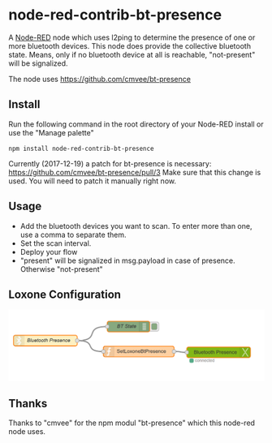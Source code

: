 # node-red-contrib-bt-presence

A <a href="http://nodered.org" target="_new">Node-RED</a> node which uses l2ping to determine the presence of one or more bluetooth devices. This node
does provide the collective bluetooth state. Means, only if no bluetooth device at all is reachable, "not-present" will be signalized. 

The node uses https://github.com/cmvee/bt-presence

## Install

Run the following command in the root directory of your Node-RED install or use the "Manage palette"

    npm install node-red-contrib-bt-presence

Currently (2017-12-19) a patch for bt-presence is necessary: https://github.com/cmvee/bt-presence/pull/3
Make sure that this change is used. You will need to patch it manually right now. 

## Usage

* Add the bluetooth devices you want to scan. To enter more than one, use a comma to separate them. 
* Set the scan interval.
* Deploy your flow 
* "present" will be signalized in msg.payload in case of presence. Otherwise "not-present"

## Loxone Configuration
![node-red-contrib-bt-presence](/doc/node-red-contrib-bt-presence.PNG)

## Thanks
Thanks to "cmvee" for the npm modul "bt-presence" which this node-red node uses.
